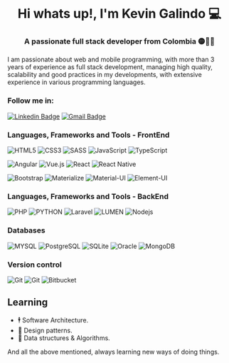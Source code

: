 <h1 align="center">Hi whats up!, I'm Kevin Galindo 💻 </h1>
<h3 align="center">A passionate full stack developer from Colombia 🟡🔵🔴  </h3>

I am passionate about web and mobile programming, with more than 3 years of experience as full stack development, managing high quality, scalability and good practices in my developments, with extensive experience in various programming languages.

### Follow me in:
[![Linkedin Badge](https://img.shields.io/badge/-Kevin%20Galindo-blue?style=flat-square&logo=Linkedin&logoColor=white)](https://www.linkedin.com/in/kevin-julian-galindo-meneses-131295196/) [![Gmail Badge](https://img.shields.io/badge/-Kevin%20Galindo-red?style=flat-square&logo=gmail&logoColor=white)](mailto:galindok829@gmail.com)

### Languages, Frameworks and Tools - FrontEnd
![HTML5](https://img.shields.io/badge/-HTML5-E34F26?style=flat-square&logo=html5&logoColor=white) ![CSS3](https://img.shields.io/badge/-CSS3-1572B6?style=flat-square&logo=css3) ![SASS](https://img.shields.io/badge/-SASS-CC6699?style=flat-square&logo=SASS&logoColor=white)  ![JavaScript](https://img.shields.io/badge/-JavaScript-black?style=flat-square&logo=javascript) ![TypeScript](https://img.shields.io/badge/-TypeScript-007ACC?style=flat-square&logo=typescript)

![Angular](https://img.shields.io/badge/-Angular-DD0031?style=flat-square&logo=angular) ![Vue.js](https://img.shields.io/badge/-Vue-black?style=flat-square&logo=vue.js) ![React](https://img.shields.io/badge/-React-black?style=flat-square&logo=react) ![React Native](https://img.shields.io/badge/-ReactNative-black?style=flat-square&logo=react)


![Bootstrap](https://img.shields.io/badge/-Bootstrap-563D7C?style=flat-square&logo=bootstrap) ![Materialize](https://img.shields.io/badge/-materialize-ee6e73?style=flat-square&logo=material-design&logoColor=white) ![Material-UI](https://img.shields.io/badge/-Material%20UI-0081CB?style=flat-square&logo=material-ui) ![Element-UI](https://img.shields.io/badge/-ElementUI-0081CB?style=flat-square&logo=element-ui)


### Languages, Frameworks and Tools - BackEnd
![PHP](https://img.shields.io/badge/-PHP-777BB4?style=flat-square&logo=php&logoColor=white) ![PYTHON](https://img.shields.io/badge/-PYTHON-3776AB?style=flat-square&logo=PYTHON&logoColor=white)
 ![Laravel](https://img.shields.io/badge/-Laravel-E74430?style=flat-square&logo=laravel&logoColor=white) ![LUMEN](https://img.shields.io/badge/-LUMEN-E74430?style=flat-square&logo=lumen&logoColor=white) ![Nodejs](https://img.shields.io/badge/-Node.js-339933?style=flat-square&logo=Node.js&logoColor=white)

### Databases

![MYSQL](https://img.shields.io/badge/-MySql-4479A1?style=flat-square&logo=MySQL&logoColor=white) ![PostgreSQL](https://img.shields.io/badge/-PostgreSQL-336791?style=flat-square&logo=PostgreSQL&logoColor=white) ![SQLite](https://img.shields.io/badge/-SQLite-003B57?style=flat-square&logo=SQLite&logoColor=white) ![Oracle](https://img.shields.io/badge/-Oracle-F80000?style=flat-square&logo=Oracle&logoColor=white) ![MongoDB](https://img.shields.io/badge/-MongoDB-47A248?style=flat-square&logo=MongoDB&logoColor=47A248&color=black)


### Version control
![Git](https://img.shields.io/badge/-Git-F05032?style=flat-square&logo=git&logoColor=white) ![Git](https://img.shields.io/badge/-Github-000000?style=flat-square&logo=Github&logoColor=white) ![Bitbucket](https://img.shields.io/badge/-Bitbucket-0052CC?style=flat-square&logo=Bitbucket&logoColor=white)

## Learning
- 🕴 Software Architecture.
- 🎯 Design patterns.
- 🧩 Data structures & Algorithms.

And all the above mentioned, always learning new ways of doing things.
